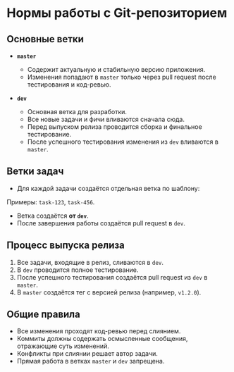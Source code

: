 # Нормы работы с Git-репозиторием

## Основные ветки

- **`master`**
    - Содержит актуальную и стабильную версию приложения.
    - Изменения попадают в `master` только через pull request после тестирования и код-ревью.

- **`dev`**
    - Основная ветка для разработки.
    - Все новые задачи и фичи вливаются сначала сюда.
    - Перед выпуском релиза проводится сборка и финальное тестирование.
    - После успешного тестирования изменения из `dev` вливаются в `master`.

## Ветки задач

- Для каждой задачи создаётся отдельная ветка по шаблону:

Примеры: `task-123`, `task-456`.

- Ветка создаётся **от `dev`**.
- После завершения работы создаётся pull request в `dev`.

## Процесс выпуска релиза

1. Все задачи, входящие в релиз, сливаются в `dev`.
2. В `dev` проводится полное тестирование.
3. После успешного тестирования создаётся pull request из `dev` в `master`.
4. В `master` создаётся тег с версией релиза (например, `v1.2.0`).

## Общие правила

- Все изменения проходят код-ревью перед слиянием.
- Коммиты должны содержать осмысленные сообщения, отражающие суть изменений.
- Конфликты при слиянии решает автор задачи.
- Прямая работа в ветках `master` и `dev` запрещена.
